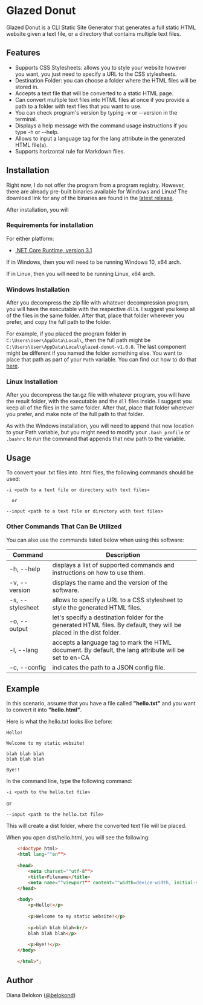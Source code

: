# Glazed Donut

Glazed Donut is a CLI Static Site Generator that generates a full static HTML website given a text file, or a directory that contains multiple text files.

## Features
* Supports CSS Stylesheets: allows you to style your website however you want, you just need to specify a URL to the CSS stylesheets.
* Destination Folder: you can choose a folder where the HTML files will be stored in. 
* Accepts a text file that will be converted to a static HTML page.
* Can convert multiple text files into HTML files at once if you provide a path to a folder with text files that you want to use.
* You can check program's version by typing -v or --version in the terminal.
* Displays a help message with the command usage instructions if you type -h or --help.
* Allows to input a language tag for the lang attribute in the generated HTML file(s).
* Supports horizontal rule for Markdown files.

## Installation

Right now, I do not offer the program from a program registry. However, there are already pre-built binaries available for Windows and Linux!
The download link for any of the binaries are found in the [latest release](https://github.com/dbelokon/glazed-donut/releases/latest).

After installation, you will 

### Requirements for installation

For either platform:

* [.NET Core Runtime, version 3.1](https://dotnet.microsoft.com/download/dotnet/3.1)

If in Windows, then you will need to be running Windows 10, x64 arch.

If in Linux, then you will need to be running Linux, x64 arch.

### Windows Installation

After you decompress the zip file with whatever decompression program, you will have the executable with the respective `dll`s. I suggest you keep all of the files in the same folder. After that, place that folder wherever you prefer, and copy the full path to the folder.

For example, if you placed the program folder in `C:\Users\User\AppData\Local\`, then the full path might be `C:\Users\User\AppData\Local\glazed-donut-v1.0.0`. The last component might be different if you named the folder something else. You want to place that path as part of your `Path` variable. You can find out how to do that [here](https://docs.microsoft.com/en-us/previous-versions/office/developer/sharepoint-2010/ee537574(v=office.14)#to-add-a-path-to-the-path-environment-variable).

### Linux Installation

After you decompress the tar.gz file with whatever program, you will have the result folder, with the executable and the `dll` files inside. I suggest you keep all of the files in the same folder. After that, place that folder wherever you prefer, and make note of the full path to that folder.

As with the Windows installation, you will need to append that new location to your Path variable, but you might need to modify your `.bash_profile` or `.bashrc` to run the command that appends that new path to the variable.

## Usage

To convert your .txt files into .html files, the following commands should be used:

    -i <path to a text file or directory with text files>
    
      or
      
    --input <path to a text file or directory with text files>

### Other Commands That Can Be Utilized
You can also use the commands listed below when using this software:

|     Command    |                               Description                                   |
| -------------- | --------------------------------------------------------------------------- |
|-h, --help      |displays a list of supported commands and instructions on how to use them.   |
|-v, --version   |displays the name and the version of the software.                           |
|-s, --stylesheet|allows to specify a URL to a CSS stylesheet to style the generated HTML files.|
|-o, --output    |let's specify a destination folder for the generated HTML files. By default, they will be placed in the dist folder.|
|-l, --lang      |accepts a language tag to mark the HTML document. By default, the lang attribute will be set to en-CA|
|-c, --config    | indicates the path to a JSON config file.                                   |


## Example 

In this scenario, assume that you have a file called **"hello.txt"** and you want to convert it into **"hello.html"**.

Here is what the hello.txt looks like before:

    Hello! 
    
    Welcome to my static website!
   
    blah blah blah
    blah blah blah
    
    Bye!!
      
In the command line, type the following command: 

    -i <path to the hello.txt file>

or 

    --input <path to the hello.txt file>

This will create a dist folder, where the converted text file will be placed.

When you open dist/hello.html, you will see the following:

```html
    <!doctype html>
    <html lang=""en"">
    
    <head>
        <meta charset=""utf-8"">
        <title>Filename</title>
        <meta name=""viewport"" content=""width=device-width, initial-scale=1"">
    </head>
    
    <body>
        <p>Hello!</p>
    
        <p>Welcome to my static website!</p>
   
        <p>blah blah blah<br/>
        blah blah blah</p>
    
        <p>Bye!!</p>
    </body>
    
    </html>";
```

## Author

Diana Belokon ([@belokond](https://dev.to/belokond))


